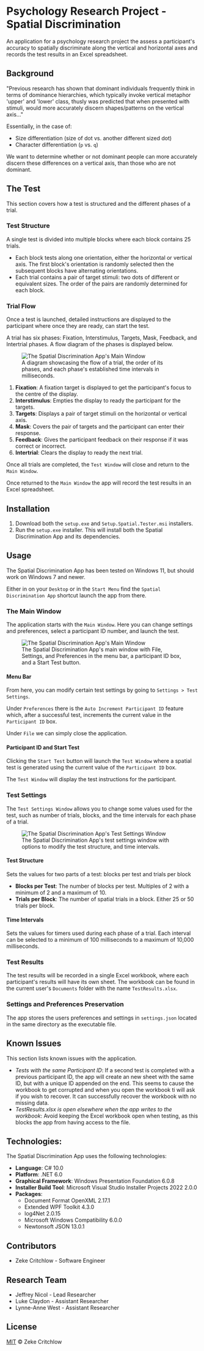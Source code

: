 # Psychology Research Project - Spatial Discrimination

An application for a psychology research project the assess a participant's accuracy to spatially discriminate along the vertical and horizontal axes and records the test results in an Excel spreadsheet.

## Background

"Previous research has shown that dominant individuals frequently think in terms of dominance hierarchies, which typically invoke vertical metaphor 'upper' and 
'lower' class, thusly was predicted that when presented with stimuli, would more accurately discern shapes/patterns on the vertical axis..."

Essentially, in the case of:
* Size differentiation (size of dot vs. another different sized dot)
* Character differentiation (`p` vs. `q`)

We want to determine whether or not dominant people can more accurately discern these differences on a vertical axis, than those who are not dominant.

## The Test
This section covers how a test is structured and the different phases of a trial.

### Test Structure
A single test is divided into multiple blocks where each block contains 25 trials.

* Each block tests along one orientation, either the horizontal or vertical axis. The first block's orientation is randomly selected then the subsequent blocks have alternating orientations. 
* Each trial contains a pair of target stimuli: two dots of different or equivalent sizes. The order of the pairs are randomly determined for each block.

### Trial Flow
Once a test is launched, detailed instructions are displayed to the participant where once they are ready, can start the test. 

A trial has six phases: Fixation, Interstimulus, Targets, Mask, Feedback, and Intertrial phases. A flow diagram of the phases is displayed below.

<figure>
    <img src="docs/design/trial_flow_diagram.png" alt="The Spatial Discrimination App's Main Window"/>
    <figcaption>A diagram showcasing the flow of a trial, the order of its phases, and each phase's established time intervals in milliseconds.</figcaption>
</figure>

1. **Fixation**: A fixation target is displayed to get the participant's focus to the centre of the display.
2. **Interstimulus**: Empties the display to ready the participant for the targets.
3. **Targets**: Displays a pair of target stimuli on the horizontal or vertical axis. 
4. **Mask**: Covers the pair of targets and the participant can enter their response.
5. **Feedback**: Gives the participant feedback on their response if it was correct or incorrect.
6. **Intertrial**: Clears the display to ready the next trial.

Once all trials are completed, the `Test Window` will close and return to the `Main Window`.

Once returned to the `Main Window` the app will record the test results in an Excel spreadsheet.

## Installation
1. Download both the `setup.exe` and `Setup.Spatial.Tester.msi` installers.
2. Run the `setup.exe` installer. This will install both the Spatial Discrimination App and its dependencies.


## Usage
The Spatial Discrimination App has been tested on Windows 11, but should work on Windows 7 and newer.

Either in on your `Desktop` or in the `Start Menu` find the `Spatial Discrimination App` shortcut launch the app from there.

### The Main Window
The application starts with the `Main Window`. Here you can change settings and preferences, select a participant ID number, and launch the test.

<figure>
    <img src="assets/MainWindow.png" alt="The Spatial Discrimination App's Main Window"/>
    <figcaption>The Spatial Discrimination App's main window with File, Settings, and Preferences in the menu bar, a participant ID box, and a Start Test button.</figcaption>
</figure>

#### Menu Bar
From here, you can modify certain test settings by going to `Settings > Test Settings`. 

Under `Preferences` there is the `Auto Increment Participant ID` feature which, after a successful test, increments the current value in the `Participant ID` box.

Under `File` we can simply close the application.

#### Participant ID and Start Test
Clicking the `Start Test` button will launch the `Test Window` where a spatial test is generated using the current value of the `Participant ID` box. 

The `Test Window` will display the test instructions for the participant.

### Test Settings
The `Test Settings Window` allows you to change some values used for the test, such as number of trials, blocks, and the time intervals for each phase of a trial.

<figure>
    <img src="assets/TestSettingsWindow.png" alt="The Spatial Discrimination App's Test Settings Window"/>
    <figcaption>The Spatial Discrimination App's test settings window with options to modify the test structure, and time intervals.</figcaption>
</figure>

#### Test Structure
Sets the values for two parts of a test: blocks per test and trials per block
* **Blocks per Test**: The number of blocks per test. Multiples of 2 with a minimum of 2 and a maximum of 10.
* **Trials per Block**: The number of spatial trials in a block. Either 25 or 50 trials per block.

#### Time Intervals
Sets the values for timers used during each phase of a trial. Each interval can be selected to a minimum of 100 milliseconds to a maximum of 10,000 milliseconds.


### Test Results
The test results will be recorded in a single Excel workbook, where each participant's results will have its own sheet. The workbook can be found in the current user's `Documents` folder with the name `TestResults.xlsx`.

### Settings and Preferences Preservation
The app stores the users preferences and settings in `settings.json` located in the same directory as the executable file.


## Known Issues
This section lists known issues with the application.

* *Tests with the same Participant ID*: If a second test is completed with a previous participant ID, the app will create an new sheet with the same ID, but with a unique ID appended on the end. This seems to cause the workbook to get corrupted and when you open the workbook ti will ask if you wish to recover. It can successfully recover the workbook with no missing data.
* *TestResults.xlsx is open elsewhere when the app writes to the workbook*: Avoid keeping the Excel workbook open when testing, as this blocks the app from having access to the file.

## Technologies:
The Spatial Discrimination App uses the following technologies:

* **Language**: C# 10.0
* **Platform**: .NET 6.0
* **Graphical Framework**: Windows Presentation Foundation 6.0.8
* **Installer Build Tool**: Microsoft Visual Studio Installer Projects 2022 2.0.0
* **Packages**:
    - Document Format OpenXML 2.17.1
    - Extended WPF Toolkit 4.3.0
    - log4Net 2.0.15
    - Microsoft Windows Compatibility 6.0.0
    - Newtonsoft JSON 13.0.1

## Contributors
* Zeke Critchlow - Software Engineer

## Research Team
* Jeffrey Nicol - Lead Researcher
* Luke Claydon - Assistant Researcher
* Lynne-Anne West - Assistant Researcher

## License
[MIT](LICENSE) © Zeke Critchlow
